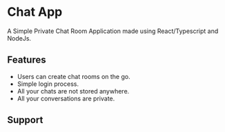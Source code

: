 # Chat App

A Simple Private Chat Room Application made using React/Typescript and NodeJs.

## Features

- Users can create chat rooms on the go.
- Simple login process.
- All your chats are not stored anywhere.
- All your conversations are private.

## Support
